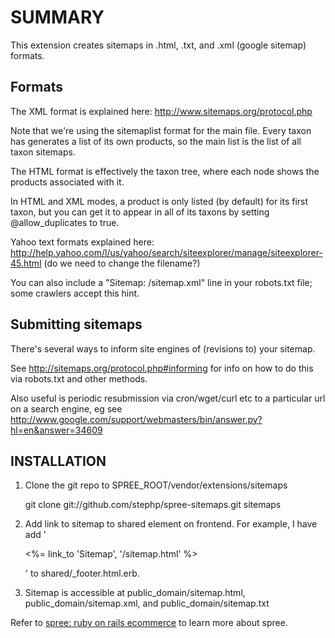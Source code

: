 SUMMARY
=======

This extension creates sitemaps in .html, .txt, and .xml (google sitemap) formats.


Formats
-------

The XML format is explained here: http://www.sitemaps.org/protocol.php

Note that we're using the sitemaplist format for the main file. Every taxon has generates a list of its own products, 
so the main list is the list of all taxon sitemaps. 

The HTML format is effectively the taxon tree, where each node shows the products associated with it. 

In HTML and XML modes, a product is only listed (by default) for its first taxon, but you can get it to appear in 
all of its taxons by setting @allow_duplicates to true.

Yahoo text formats explained here: http://help.yahoo.com/l/us/yahoo/search/siteexplorer/manage/siteexplorer-45.html
(do we need to change the filename?)

You can also include a "Sitemap: /sitemap.xml" line in your robots.txt file; some crawlers accept this hint. 



Submitting sitemaps
-------------------

There's several ways to inform site engines of (revisions to) your sitemap. 

See http://sitemaps.org/protocol.php#informing for info on how to do this via robots.txt and other methods.

Also useful is periodic resubmission via cron/wget/curl etc to a particular url on a search engine, eg
see http://www.google.com/support/webmasters/bin/answer.py?hl=en&answer=34609

 

INSTALLATION
------------

1. Clone the git repo to SPREE_ROOT/vendor/extensions/sitemaps

      git clone git://github.com/stephp/spree-sitemaps.git sitemaps

2. Add link to sitemap to shared element on frontend. For example, I have add '<p><%= link_to 'Sitemap', '/sitemap.html' %></p>' to shared/_footer.html.erb.

3. Sitemap is accessible at public_domain/sitemap.html, public_domain/sitemap.xml, and public_domain/sitemap.txt

Refer to [spree: ruby on rails ecommerce][1] to learn more about spree.

[1]: http://spreecommerce.com/
